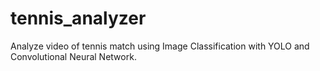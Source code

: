 # tennis_analyzer
Analyze video of tennis match using Image Classification with YOLO and Convolutional Neural Network.
